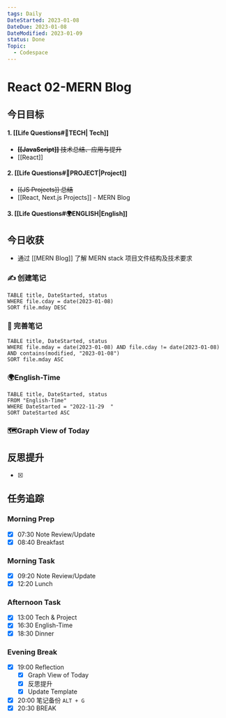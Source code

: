 ```yaml
---
tags: Daily
DateStarted: 2023-01-08
DateDue: 2023-01-08
DateModified: 2023-01-09
status: Done
Topic:
  - Codespace
---
```


# React 02-MERN Blog

## 今日目标

#### 1. [[Life Questions#🚀TECH| Tech]]

- ~~**[[JavaScript]]** 技术总结、应用与提升~~
- [[React]]

#### 2. [[Life Questions#🚀PROJECT|Project]]

- ~~[[JS Projects]] 总结~~
- [[React, Next.js Projects]] - MERN Blog

#### 3. [[Life Questions#🌍ENGLISH|English]]

## 今日收获

- 通过 [[MERN Blog]] 了解 MERN stack 项目文件结构及技术要求

### ✍️ 创建笔记

```dataview
TABLE title, DateStarted, status
WHERE file.cday = date(2023-01-08)
SORT file.mday DESC
```

### 📝 完善笔记

```dataview
TABLE title, DateStarted, status
WHERE file.mday = date(2023-01-08) AND file.cday != date(2023-01-08) AND contains(modified, "2023-01-08")
SORT file.mday ASC
```

### 🌍English-Time

```dataview
TABLE title, DateStarted, status
FROM "English-Time"
WHERE DateStarted = "2022-11-29  "
SORT DateStarted ASC
```

### 🗺️Graph View of Today

## 反思提升

- [x]

## 任务追踪

### Morning Prep

- [x] 07:30 Note Review/Update
- [x] 08:40 Breakfast

### Morning Task

- [x] 09:20 Note Review/Update
- [x] 12:20 Lunch

### Afternoon Task

- [x] 13:00 Tech & Project
- [x] 16:30 English-Time
- [x] 18:30 Dinner

### Evening Break

- [x] 19:00 Reflection
  - [x] Graph View of Today
  - [x] 反思提升
  - [x] Update Template
- [x] 20:00 笔记备份 `ALT + G`
- [x] 20:30 BREAK
